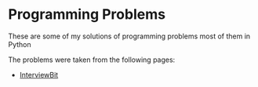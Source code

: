 # Programming Problems

These are some of my solutions of programming problems most of them in Python

The problems were taken from the following pages: 
    
* [InterviewBit](https://www.interviewbit.com/)